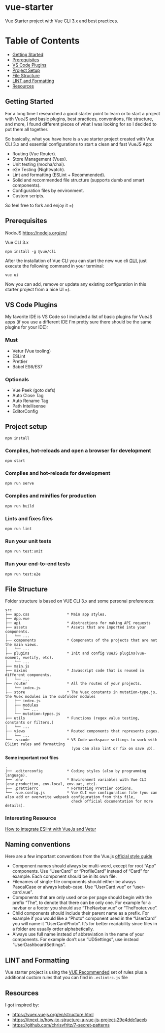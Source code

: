 # vue-starter
Vue Starter project with Vue CLI 3.x and best practices.

# Table of Contents
* [Getting Started](#getting-started)
* [Prerequisites](#Prerequisites)
* [VS Code Plugins](#vs-code-plugins)
* [Project Setup](#project-setup)
* [File Structure](#file-structure)
* [LINT and Formatting](#lint-and-formatting)
* [Resources](#resources)

## Getting Started

For a long time I researched a good starter point to learn or to start a project with VueJS and basic plugins, best practices, conventions, file structure, and more, I found different pieces of what I was looking for so I decided to put them all together.

So basically, what you have here is a vue starter project created with Vue CLI 3.x and essential configurations to start a clean and fast VueJS App:

- Routing (Vue Router).
- Store Management (Vuex).
- Unit testing (mocha/chai).
- e2e Testing (Nightwatch).
- Lint and formatting (ESLint + Recommended).
- Solid and recommended file structure (supports dumb and smart components).
- Configuration files by environment.
- Custom scripts.

So feel free to fork and enjoy it =)

## Prerequisites

NodeJS
https://nodejs.org/en/

Vue CLI 3.x
```
npm install -g @vue/cli
```

After the installation of Vue CLI you can start the new vue cli [GUI](https://cli.vuejs.org/guide/creating-a-project.html#using-the-gui), just execute the following command in your terminal:
```
vue ui
```

Now you can add, remove or update any existing configuration in this starter project from a nice UI =).

## VS Code Plugins

My favorite IDE is VS Code so I included a list of basic plugins for VueJS apps (if you use a different IDE I'm pretty sure there should be the same plugins for your IDE):

### Must
- Vetur (Vue tooling)
- ESLint
- Prettier
- Babel ES6/ES7

### Optionals
- Vue Peek (goto defs)
- Auto Close Tag
- Auto Rename Tag
- Path Intellisense
- EditorConfig

## Project setup
```
npm install
```

### Compiles, hot-reloads and open a browser for development
```
npm start
```

### Compiles and hot-reloads for development
```
npm run serve
```

### Compiles and minifies for production
```
npm run build
```

### Lints and fixes files
```
npm run lint
```

### Run your unit tests
```
npm run test:unit
```

### Run your end-to-end tests
```
npm run test:e2e
```

## File Structure

Folder structure is based on VUE CLI 3.x and some personal preferences:

```
src
├── app.css                 * Main app styles.
├── App.vue
├── api                     * Abstractions for making API requests
├── assets                  * Assets that are imported into your components.
│   └── ...
├── components              * Components of the projects that are not the main views.
│   └── ...
├── plugins                 * Init and config VueJS plugins(vue-moment, vuetify, etc).
│   └── ...
├── main.js
├── mixins                  * Javascript code that is reused in different components.
│   └── ...
├── router                  * All the routes of your projects.
│   └── index.js
├── store                   * The Vuex constants in mutation-type.js, the Vuex modules in the subfolder modules
│   ├── index.js
│   ├── modules
│   │   └── ...
│   └── mutation-types.js
├── utils                   * Functions (regex value testing, constants or filters.)
│   └── ...
├── views                   * Routed components that represents pages.
│   └── ...
└── .vscode                 * VS Code workspace settings to work with ESLint rules and formatting
                              (you can also lint or fix on save ;D).
```

**Some important root files**
```
.
├── .editorconfig           * Coding styles (also by programming language).
├── .env                    * Environment variables with Vue CLI (env.production, env.local, env.uat, etc).
├── .prettierrc             * Formatting Prettier options.
└── .vue.config.js          * Vue CLI vue configuration file (you can also add or overwrite webpack configuration from this file,
                              check official documentation for more details).
```

### Interesting Resource

[How to integrate ESlint with VueJs and Vetur](https://alligator.io/vuejs/eslint-vue-vetur/)

## Naming conventions

Here are a few important conventions from the Vue.js [official style guide](https://vuejs.org/v2/style-guide/)

- Component names should always be multi-word, except for root “App” components. Use “UserCard” or “ProfileCard” instead of “Card” for example.
Each component should be in its own file.
- Filenames of single-file components should either be always PascalCase or always kebab-case. Use “UserCard.vue” or “user-card.vue”.
- Components that are only used once per page should begin with the prefix “The”, to denote that there can be only one. For example for a navbar or a footer you should use “TheNavbar.vue” or “TheFooter.vue”.
- Child components should include their parent name as a prefix. For example if you would like a “Photo” component used in the “UserCard” you will name it “UserCardPhoto”. It’s for better readability since files in a folder are usually order alphabetically.
- Always use full name instead of abbreviation in the name of your components. For example don’t use “UDSettings”, use instead “UserDashboardSettings”.

## LINT and Formatting

Vue starter project is using the [VUE Recommended](https://vuejs.org/v2/style-guide/#Priority-C-Rules-Recommended-Minimizing-Arbitrary-Choices-and-Cognitive-Overhead) set of rules plus a additional custom rules that you can find in ```.eslintrc.js``` file

## Resources

I got inspired by:
- https://vuex.vuejs.org/en/structure.html
- https://itnext.io/how-to-structure-a-vue-js-project-29e4ddc1aeeb
- https://github.com/chrisvfritz/7-secret-patterns
